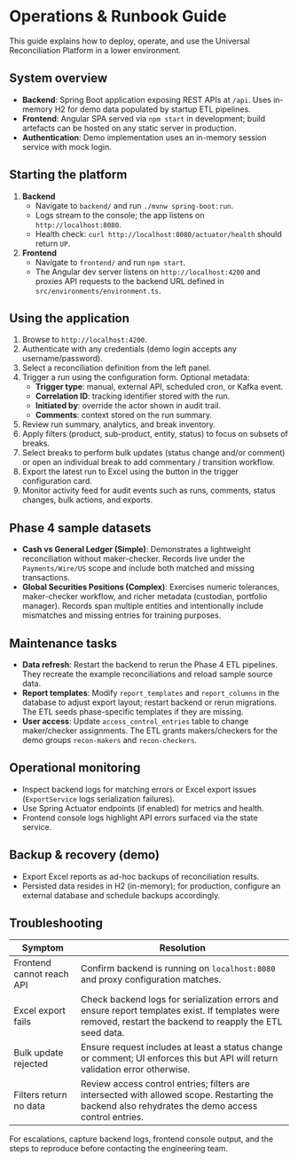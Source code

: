 # Operations & Runbook Guide

This guide explains how to deploy, operate, and use the Universal Reconciliation Platform in a lower environment.

## System overview
- **Backend**: Spring Boot application exposing REST APIs at `/api`. Uses in-memory H2 for demo data populated by startup ETL pipelines.
- **Frontend**: Angular SPA served via `npm start` in development; build artefacts can be hosted on any static server in production.
- **Authentication**: Demo implementation uses an in-memory session service with mock login.

## Starting the platform
1. **Backend**
   - Navigate to `backend/` and run `./mvnw spring-boot:run`.
   - Logs stream to the console; the app listens on `http://localhost:8080`.
   - Health check: `curl http://localhost:8080/actuator/health` should return `UP`.
2. **Frontend**
   - Navigate to `frontend/` and run `npm start`.
   - The Angular dev server listens on `http://localhost:4200` and proxies API requests to the backend URL defined in `src/environments/environment.ts`.

## Using the application
1. Browse to `http://localhost:4200`.
2. Authenticate with any credentials (demo login accepts any username/password).
3. Select a reconciliation definition from the left panel.
4. Trigger a run using the configuration form. Optional metadata:
   - **Trigger type**: manual, external API, scheduled cron, or Kafka event.
   - **Correlation ID**: tracking identifier stored with the run.
   - **Initiated by**: override the actor shown in audit trail.
   - **Comments**: context stored on the run summary.
5. Review run summary, analytics, and break inventory.
6. Apply filters (product, sub-product, entity, status) to focus on subsets of breaks.
7. Select breaks to perform bulk updates (status change and/or comment) or open an individual break to add commentary / transition workflow.
8. Export the latest run to Excel using the button in the trigger configuration card.
9. Monitor activity feed for audit events such as runs, comments, status changes, bulk actions, and exports.

## Phase 4 sample datasets
- **Cash vs General Ledger (Simple)**: Demonstrates a lightweight reconciliation without maker-checker. Records live under the `Payments/Wire/US` scope and include both matched and missing transactions.
- **Global Securities Positions (Complex)**: Exercises numeric tolerances, maker-checker workflow, and richer metadata (custodian, portfolio manager). Records span multiple entities and intentionally include mismatches and missing entries for training purposes.

## Maintenance tasks
- **Data refresh**: Restart the backend to rerun the Phase 4 ETL pipelines. They recreate the example reconciliations and reload sample source data.
- **Report templates**: Modify `report_templates` and `report_columns` in the database to adjust export layout; restart backend or rerun migrations. The ETL seeds phase-specific templates if they are missing.
- **User access**: Update `access_control_entries` table to change maker/checker assignments. The ETL grants makers/checkers for the demo groups `recon-makers` and `recon-checkers`.

## Operational monitoring
- Inspect backend logs for matching errors or Excel export issues (`ExportService` logs serialization failures).
- Use Spring Actuator endpoints (if enabled) for metrics and health.
- Frontend console logs highlight API errors surfaced via the state service.

## Backup & recovery (demo)
- Export Excel reports as ad-hoc backups of reconciliation results.
- Persisted data resides in H2 (in-memory); for production, configure an external database and schedule backups accordingly.

## Troubleshooting
| Symptom | Resolution |
| --- | --- |
| Frontend cannot reach API | Confirm backend is running on `localhost:8080` and proxy configuration matches. |
| Excel export fails | Check backend logs for serialization errors and ensure report templates exist. If templates were removed, restart the backend to reapply the ETL seed data. |
| Bulk update rejected | Ensure request includes at least a status change or comment; UI enforces this but API will return validation error otherwise. |
| Filters return no data | Review access control entries; filters are intersected with allowed scope. Restarting the backend also rehydrates the demo access control entries. |

For escalations, capture backend logs, frontend console output, and the steps to reproduce before contacting the engineering team.
